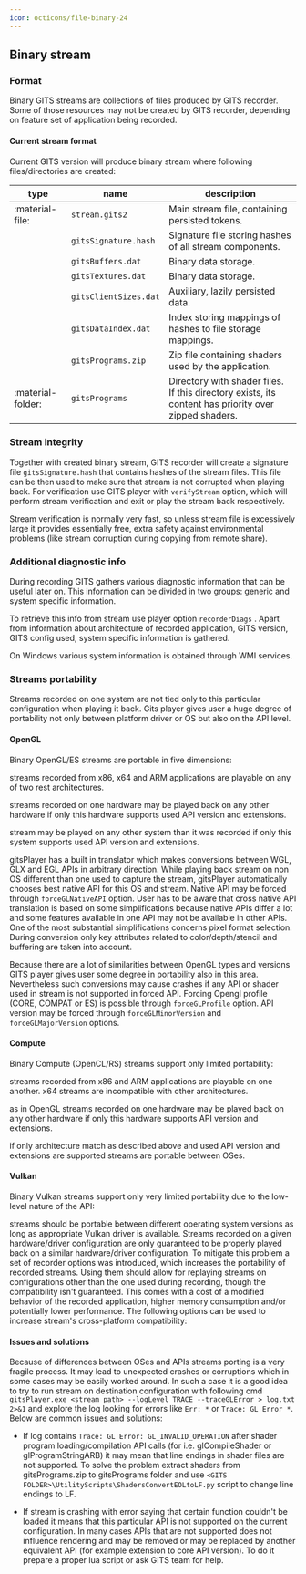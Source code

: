 ```yaml
---
icon: octicons/file-binary-24
---
```

## Binary stream

### Format

Binary GITS streams are collections of files produced by GITS recorder.
Some of those resources may not be created by GITS recorder, depending
on feature set of application being recorded.

#### Current stream format

Current GITS version will produce binary stream where following
files/directories are created:

| type              | name                  | description                                                                                          |
| ----------------- | --------------------- | ---------------------------------------------------------------------------------------------------- |
| :material-file:   | `stream.gits2`        | Main stream file, containing persisted tokens.                                                       |
|                   | `gitsSignature.hash`  | Signature file storing hashes of all stream components.                                              |
|                   | `gitsBuffers.dat`     | Binary data storage.                                                                                 |
|                   | `gitsTextures.dat`    | Binary data storage.                                                                                 |
|                   | `gitsClientSizes.dat` | Auxiliary, lazily persisted data.                                                                    |
|                   | `gitsDataIndex.dat`   | Index storing mappings of hashes to file storage mappings.                                           |
|                   | `gitsPrograms.zip`    | Zip file containing shaders used by the application.                                                 |
| :material-folder: | `gitsPrograms`        | Directory with shader files. If this directory exists, its content has priority over zipped shaders. |

### Stream integrity

Together with created binary stream, GITS recorder will create a
signature file `gitsSignature.hash` that contains hashes of the stream
files. This file can be then used to make sure that stream is not
corrupted when playing back. For verification use GITS player with
`verifyStream` option, which will perform stream verification and exit
or play the stream back respectively.

Stream verification is normally very fast, so unless stream file is
excessively large it provides essentially free, extra safety against
environmental problems (like stream corruption during copying from
remote share).

### Additional diagnostic info

During recording GITS gathers various diagnostic information that can be
useful later on. This information can be divided in two groups: generic
and system specific information.

To retrieve this info from stream use player option `recorderDiags` .
Apart from information about architecture of recorded application, GITS
version, GITS config used, system specific information is gathered.

On Windows various system information is obtained through WMI services.

### Streams portability

Streams recorded on one system are not tied only to this particular
configuration when playing it back. Gits player gives user a huge degree
of portability not only between platform driver or OS but also on the
API level.

#### OpenGL

Binary OpenGL/ES streams are portable in five dimensions:

streams recorded from x86, x64 and ARM applications are playable on any
of two rest architectures.

streams recorded on one hardware may be played back on any other
hardware if only this hardware supports used API version and extensions.

stream may be played on any other system than it was recorded if only
this system supports used API version and extensions.

gitsPlayer has a built in translator which makes conversions between
WGL, GLX and EGL APIs in arbitrary direction. While playing back stream
on non OS different than one used to capture the stream, gitsPlayer
automatically chooses best native API for this OS and stream. Native API
may be forced through `forceGLNativeAPI` option. User has to be aware
that cross native API translation is based on some simplifications
because native APIs differ a lot and some features available in one API
may not be available in other APIs. One of the most substantial
simplifications concerns pixel format selection. During conversion only
key attributes related to color/depth/stencil and buffering are taken
into account.

Because there are a lot of similarities between OpenGL types and
versions GITS player gives user some degree in portability also in this
area. Nevertheless such conversions may cause crashes if any API or
shader used in stream is not supported in forced API. Forcing Opengl
profile (CORE, COMPAT or ES) is possible through `forceGLProfile`
option. API version may be forced through `forceGLMinorVersion` and
`forceGLMajorVersion` options.

#### Compute

Binary Compute (OpenCL/RS) streams support only limited portability:

streams recorded from x86 and ARM applications are playable on one
another. x64 streams are incompatible with other architectures.

as in OpenGL streams recorded on one hardware may be played back on any
other hardware if only this hardware supports API version and
extensions.

if only architecture match as described above and used API version and
extensions are supported streams are portable between OSes.

#### Vulkan

Binary Vulkan streams support only very limited portability due to the
low-level nature of the API:

streams should be portable between different operating system versions
as long as appropriate Vulkan driver is available. Streams recorded on a
given hardware/driver configuration are only guaranteed to be properly
played back on a similar hardware/driver configuration. To mitigate this
problem a set of recorder options was introduced, which increases the
portability of recorded streams. Using them should allow for replaying
streams on configurations other than the one used during recording,
though the compatibility isn't guaranteed. This comes with a cost of a
modified behavior of the recorded application, higher memory consumption
and/or potentially lower performance. The following options can be used
to increase stream's cross-platform compatibility:

#### Issues and solutions

Because of differences between OSes and APIs streams porting is a very
fragile process. It may lead to unexpected crashes or corruptions which
in some cases may be easily worked around. In such a case it is a good
idea to try to run stream on destination configuration with following
cmd
`gitsPlayer.exe <stream path> --logLevel TRACE --traceGLError > log.txt 2>&1`
and explore the log looking for errors like `Err: *` or
`Trace: GL Error *`. Below are common issues and solutions:

- If log contains `Trace: GL Error: GL_INVALID_OPERATION` after shader
program loading/compilation API calls (for i.e. glCompileShader or
glProgramStringARB) it may mean that line endings in shader files are
not supported. To solve the problem extract shaders from
gitsPrograms.zip to gitsPrograms folder and use
`<GITS FOLDER>\UtilityScripts\ShadersConvertEOLtoLF.py` script to change
line endings to LF.

- If stream is crashing with error saying that certain function
couldn't be loaded it means that this particular API is not supported on
the current configuration. In many cases APIs that are not supported
does not influence rendering and may be removed or may be replaced by
another equivalent API (for example extension to core API version). To
do it prepare a proper lua script or ask GITS team for help.

